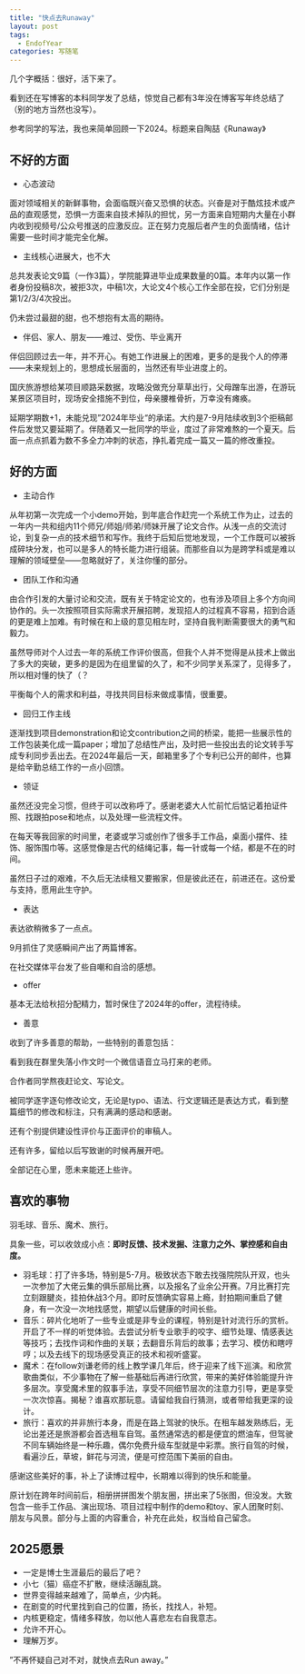 ```yaml
---
title: "快点去Runaway"
layout: post
tags:
  - EndofYear
categories: 写随笔
---
```


几个字概括：很好，活下来了。

<!-- more -->

看到还在写博客的本科同学发了总结，惊觉自己都有3年没在博客写年终总结了（别的地方当然也没写）。

参考同学的写法，我也来简单回顾一下2024。标题来自陶喆《Runaway》

## 不好的方面

* 心态波动

面对领域相关的新鲜事物，会面临既兴奋又恐惧的状态。兴奋是对于酷炫技术或产品的直观感觉，恐惧一方面来自技术掉队的担忧，另一方面来自短期内大量在小群内收到视频号/公众号推送的应激反应。正在努力克服后者产生的负面情绪，估计需要一些时间才能完全化解。

* 主线核心进展大，也不大

总共发表论文9篇（一作3篇），学院能算进毕业成果数量的0篇。本年内以第一作者身份投稿8次，被拒3次，中稿1次，大论文4个核心工作全部在投，它们分别是第1/2/3/4次投出。

仍未尝过最甜的甜，也不想抱有太高的期待。

* 伴侣、家人、朋友——难过、受伤、毕业离开

伴侣回顾过去一年，并不开心。有她工作进展上的困难，更多的是我个人的停滞——未来规划上的，思想成长层面的，当然还有毕业进度上的。

国庆旅游想给某项目顺路采数据，攻略没做充分草草出行，父母蹭车出游，在游玩某景区项目时，现场安全措施不到位，母亲腰椎骨折，万幸没有瘫痪。

延期学期数+1，未能兑现”2024年毕业“的承诺。大约是7-9月陆续收到3个拒稿邮件后发觉又要延期了。伴随着又一批同学的毕业，度过了非常难熬的一个夏天。后面一点点抓着为数不多全力冲刺的状态，挣扎着完成一篇又一篇的修改重投。

## 好的方面

* 主动合作

从年初第一次完成一个小demo开始，到年底合作赶完一个系统工作为止，过去的一年内一共和组内11个师兄/师姐/师弟/师妹开展了论文合作。从浅一点的交流讨论，到复杂一点的技术细节和写作。我终于后知后觉地发现，一个工作既可以被拆成碎块分发，也可以是多人的特长能力进行组装。而那些自以为是跨学科或是难以理解的领域壁垒——忽略就好了，关注你懂的部分。

* 团队工作和沟通

由合作引发的大量讨论和交流，既有关于特定论文的，也有涉及项目上多个方向间协作的。头一次按照项目实际需求开展招聘，发现招人的过程真不容易，招到合适的更是难上加难。有时候在和上级的意见相左时，坚持自我判断需要很大的勇气和毅力。

虽然导师对个人过去一年的系统工作评价很高，但我个人并不觉得是从技术上做出了多大的突破，更多的是因为在组里留的久了，和不少同学关系深了，见得多了，所以相对懂的快了（？

平衡每个人的需求和利益，寻找共同目标来做成事情，很重要。

* 回归工作主线

逐渐找到项目demonstration和论文contribution之间的桥梁，能把一些展示性的工作包装美化成一篇paper；增加了总结性产出，及时把一些投出去的论文转手写成专利同步丢出去。在2024年最后一天，邮箱里多了个专利已公开的邮件，也算是给辛勤总结工作的一点小回馈。

* 领证

虽然还没完全习惯，但终于可以改称呼了。感谢老婆大人忙前忙后惦记着拍证件照、找跟拍pose和地点，以及处理一些流程文件。

在每天等我回家的时间里，老婆或学习或创作了很多手工作品，桌面小摆件、挂饰、服饰围巾等。这感觉像是古代的结绳记事，每一针或每一个结，都是不在的时间。

虽然日子过的艰难，不久后无法续租又要搬家，但是彼此还在，前进还在。这份爱与支持，愿用此生守护。

* 表达

表达欲稍微多了一点点。

9月抓住了灵感瞬间产出了两篇博客。

在社交媒体平台发了些自嘲和自洽的感想。

* offer

基本无法给秋招分配精力，暂时保住了2024年的offer，流程待续。

* 善意

收到了许多善意的帮助，一些特别的善意包括：

看到我在群里失落小作文时一个微信语音立马打来的老师。

合作者同学熬夜赶论文、写论文。

被同学逐字逐句修改论文，无论是typo、语法、行文逻辑还是表达方式，看到整篇细节的修改和标注，只有满满的感动和感谢。

还有个别提供建设性评价与正面评价的审稿人。

还有许多，留给以后写致谢的时候再展开吧。

全部记在心里，愿未来能还上些许。

## 喜欢的事物

羽毛球、音乐、魔术、旅行。

具象一些，可以收敛成小点：**即时反馈、技术发掘、注意力之外、掌控感和自由度。**

* 羽毛球：打了许多场，特别是5-7月。极致状态下敢去找强院院队开双，也头一次参加了大佬云集的俱乐部局比赛，以及报名了业余公开赛。7月比赛打完立刻跟腱炎，挂拍休战3个月。即时反馈确实容易上瘾，封拍期间重启了健身，有一次没一次地找感觉，期望以后健康的时间长些。
* 音乐：碎片化地听了一些专业或是非专业的课程，特别是针对流行乐的赏析。开启了不一样的听觉体验。去尝试分析专业歌手的咬字、细节处理、情感表达等技巧；去找作词和作曲的关联；去翻音乐背后的故事；去学习、模仿和瞎哼哼；以及去线下的现场感受真正的技术和视听盛宴。
* 魔术：在follow刘谦老师的线上教学课几年后，终于迎来了线下巡演。和欣赏歌曲类似，不少事物在了解一些基础后再进行欣赏，带来的美好体验能提升许多层次。享受魔术里的叙事手法，享受不同细节层次的注意力引导，更是享受一次次惊喜。揭秘？谁喜欢那玩意。请留给我自行猜测，或者带给我更深的设计。
* 旅行：喜欢的并非旅行本身，而是在路上驾驶的快乐。在租车越发熟练后，无论出差还是旅游都会首选租车自驾。虽然通常选的都是便宜的燃油车，但驾驶不同车辆始终是一种乐趣，偶尔免费升级车型就是中彩票。旅行自驾的时候，看遍沙丘，草坡，鲜花与河流，便是可控范围下美丽的自由。

感谢这些美好的事，补上了读博过程中，长期难以得到的快乐和能量。

原计划在跨年时间前后，相册拼拼图发个朋友圈，拼出来了5张图，但没发。大致包含一些手工作品、演出现场、项目过程中制作的demo和toy、家人团聚时刻、朋友与风景。部分与上面的内容重合，补充在此处，权当给自己留念。

## 2025愿景

* 一定是博士生涯最后的最后了吧？
* 小七（猫）癌症不扩散，继续活蹦乱跳。
* 世界变得越来越难了，简单点，少内耗。
* 在剧变的时代里找到自己的位置，扬长，找找人，补短。
* 内核更稳定，情绪多释放，勿以他人喜悲左右自我意志。
* 允许不开心。
* 理解万岁。

”不再怀疑自己对不对，就快点去Run away。”